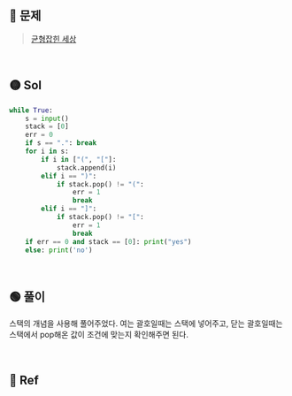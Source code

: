 ## 🔴 문제
> [균형잡힌 세상](https://www.acmicpc.net/problem/4949)


<br/>

## 🟡 Sol
```python
while True:
    s = input()
    stack = [0]
    err = 0
    if s == ".": break
    for i in s:
        if i in ["(", "["]:
            stack.append(i)
        elif i == ")":
            if stack.pop() != "(":
                err = 1
                break
        elif i == "]":
            if stack.pop() != "[":
                err = 1
                break
    if err == 0 and stack == [0]: print("yes")
    else: print('no')
```
<br/>

## 🟢 풀이
스택의 개념을 사용해 풀어주었다.
여는 괄호일때는 스택에 넣어주고, 닫는 괄호일때는 스택에서 pop해온 값이 조건에 맞는지 확인해주면 된다.

<br/>

## 🔵 Ref
